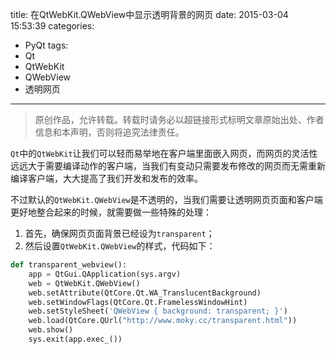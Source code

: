 title: 在QtWebKit.QWebView中显示透明背景的网页
date: 2015-03-04 15:53:39
categories:
- PyQt
tags:
- Qt
- QtWebKit
- QWebView
- 透明网页
---
>原创作品，允许转载。转载时请务必以超链接形式标明文章原始出处、作者信息和本声明，否则将追究法律责任。

`Qt`中的`QtWebKit`让我们可以轻而易举地在客户端里面嵌入网页，而网页的灵活性远远大于需要编译动作的客户端，当我们有变动只需要发布修改的网页而无需重新编译客户端，大大提高了我们开发和发布的效率。

不过默认的`QtWebKit.QWebView`是不透明的，当我们需要让透明网页页面和客户端更好地整合起来的时候，就需要做一些特殊的处理：

1. 首先，确保网页页面背景已经设为`transparent`；
2. 然后设置`QtWebKit.QWebView`的样式，代码如下：
```python
def transparent_webview():
    app = QtGui.QApplication(sys.argv)
    web = QtWebKit.QWebView()
    web.setAttribute(QtCore.Qt.WA_TranslucentBackground)
    web.setWindowFlags(QtCore.Qt.FramelessWindowHint)
    web.setStyleSheet('QWebView { background: transparent; }')
    web.load(QtCore.QUrl("http://www.moky.cc/transparent.html"))
    web.show()
    sys.exit(app.exec_())
```